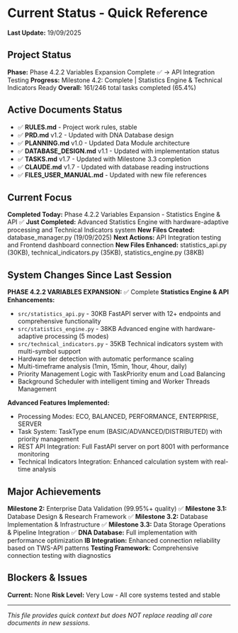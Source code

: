 # Current Status - Quick Reference
**Last Update:** 19/09/2025

## Project Status
**Phase:** Phase 4.2.2 Variables Expansion Complete ✅ → API Integration Testing
**Progress:** Milestone 4.2: Complete | Statistics Engine & Technical Indicators Ready
**Overall:** 161/246 total tasks completed (65.4%)

## Active Documents Status
- ✅ **RULES.md** - Project work rules, stable
- ✅ **PRD.md** v1.2 - Updated with DNA Database design
- ✅ **PLANNING.md** v1.0 - Updated Data Module architecture
- ✅ **DATABASE_DESIGN.md** v1.1 - Updated with implementation status
- ✅ **TASKS.md** v1.7 - Updated with Milestone 3.3 completion
- ✅ **CLAUDE.md** v1.7 - Updated with database reading instructions
- ✅ **FILES_USER_MANUAL.md** - Updated with new file references

## Current Focus
**Completed Today:** Phase 4.2.2 Variables Expansion - Statistics Engine & API ✅
**Just Completed:** Advanced Statistics Engine with hardware-adaptive processing and Technical Indicators system
**New Files Created:** database_manager.py (19/09/2025)
**Next Actions:** API Integration testing and Frontend dashboard connection
**New Files Enhanced:** statistics_api.py (30KB), technical_indicators.py (35KB), statistics_engine.py (38KB)

## System Changes Since Last Session
**PHASE 4.2.2 VARIABLES EXPANSION:** ✅ Complete
**Statistics Engine & API Enhancements:**
- `src/statistics_api.py` - 30KB FastAPI server with 12+ endpoints and comprehensive functionality
- `src/statistics_engine.py` - 38KB Advanced engine with hardware-adaptive processing (5 modes)
- `src/technical_indicators.py` - 35KB Technical indicators system with multi-symbol support
- Hardware tier detection with automatic performance scaling
- Multi-timeframe analysis (1min, 15min, 1hour, 4hour, daily)
- Priority Management Logic with TaskPriority enum and Load Balancing
- Background Scheduler with intelligent timing and Worker Threads Management

**Advanced Features Implemented:**
- Processing Modes: ECO, BALANCED, PERFORMANCE, ENTERPRISE, SERVER
- Task System: TaskType enum (BASIC/ADVANCED/DISTRIBUTED) with priority management
- REST API Integration: Full FastAPI server on port 8001 with performance monitoring
- Technical Indicators Integration: Enhanced calculation system with real-time analysis

## Major Achievements
**Milestone 2:** Enterprise Data Validation (99.95%+ quality) ✅
**Milestone 3.1:** Database Design & Research Framework ✅
**Milestone 3.2:** Database Implementation & Infrastructure ✅
**Milestone 3.3:** Data Storage Operations & Pipeline Integration ✅
**DNA Database:** Full implementation with performance optimization
**IB Integration:** Enhanced connection reliability based on TWS-API patterns
**Testing Framework:** Comprehensive connection testing with diagnostics

## Blockers & Issues
**Current:** None
**Risk Level:** Very Low - All core systems tested and stable

---
*This file provides quick context but does NOT replace reading all core documents in new sessions.*